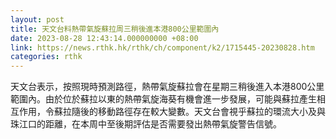 ```yaml
---
layout: post
title: 天文台料熱帶氣旋蘇拉周三稍後進本港800公里範圍內
date: 2023-08-28 12:43:14.000000000 +08:00
link: https://news.rthk.hk/rthk/ch/component/k2/1715445-20230828.htm
categories: rthk
---
```


天文台表示，按照現時預測路徑，熱帶氣旋蘇拉會在星期三稍後進入本港800公里範圍內。由於位於蘇拉以東的熱帶氣旋海葵有機會進一步發展，可能與蘇拉產生相互作用，令蘇拉隨後的移動路徑存在較大變數。天文台會視乎蘇拉的環流大小及與珠江口的距離，在本周中至後期評估是否需要發出熱帶氣旋警告信號。
